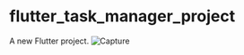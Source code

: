# flutter_task_manager_project

A new Flutter project.
![Capture](https://github.com/raihansikdar/flutter_task_manager_project/assets/62495168/7a435661-d6b7-4026-ada1-42804696d373)


 
 
